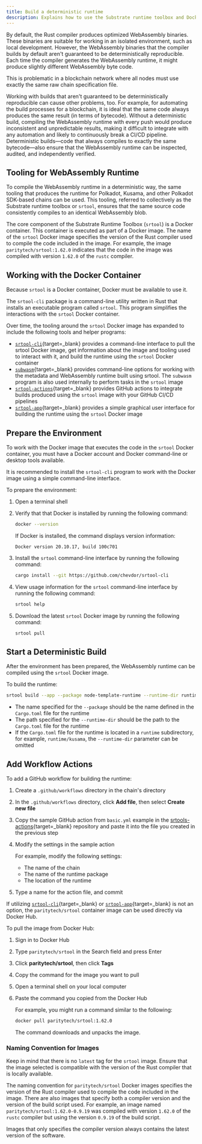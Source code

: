 ```yaml
---
title: Build a deterministic runtime
description: Explains how to use the Substrate runtime toolbox and Docker to build deterministic WebAssembly binaries for Polkadot SDK-based chains.
---
```


By default, the Rust compiler produces optimized WebAssembly binaries. These binaries are suitable for working in an isolated environment, such as local development. However, the WebAssembly binaries that the compiler builds by default aren't guaranteed to be deterministically reproducible. Each time the compiler generates the WebAssembly runtime, it might produce slightly different WebAssembly byte code. 

This is problematic in a blockchain network where all nodes must use exactly the same raw chain specification file.

Working with builds that aren't guaranteed to be deterministically reproducible can cause other problems, too.  For example, for automating the build processes for a blockchain, it is ideal that the same code always produces the same result (in terms of bytecode). Without a deterministic build, compiling the WebAssembly runtime with every push would produce inconsistent and unpredictable results, making it difficult to integrate with any automation and likely to continuously break a CI/CD pipeline. Deterministic builds—code that always compiles to exactly the same bytecode—also ensure that the WebAssembly runtime can be inspected, audited, and independently verified.

## Tooling for WebAssembly Runtime

To compile the WebAssembly runtime in a deterministic way, the same tooling that produces the runtime for Polkadot, Kusama, and other Polkadot SDK-based chains can be used. This tooling, referred to collectively as the Substrate runtime toolbox or `srtool`, ensures that the same source code consistently compiles to an identical WebAssembly blob.

The core component of the Substrate Runtime Toolbox (`srtool`) is a Docker container. This container is executed as part of a Docker image. The name of the `srtool` Docker image specifies the version of the Rust compiler used to compile the code included in the image. For example, the image `paritytech/srtool:1.62.0` indicates that the code in the image was compiled with version `1.62.0` of the `rustc` compiler.

## Working with the Docker Container

Because `srtool` is a Docker container, Docker must be available to use it.

The `srtool-cli` package is a command-line utility written in Rust that installs an executable program called `srtool`. This program simplifies the interactions with the `srtool` Docker container.

Over time, the tooling around the `srtool` Docker image has expanded to include the following tools and helper programs:

- [`srtool-cli`](https://github.com/chevdor/srtool-cli){target=\_blank} provides a command-line interface to pull the srtool Docker image, get information about the image and tooling used to interact with it, and build the runtime using the `srtool` Docker container
- [`subwasm`](https://github.com/chevdor/subwasm){target=\_blank} provides command-line options for working with the metadata and WebAssembly runtime built using srtool. The `subwasm` program is also used internally to perform tasks in the `srtool` image
- [`srtool-actions`](https://github.com/chevdor/srtool-actions){target=\_blank} provides GitHub actions to integrate builds produced using the `srtool` image with your GitHub CI/CD pipelines
- [`srtool-app`](https://gitlab.com/chevdor/srtool-app){target=\_blank} provides a simple graphical user interface for building the runtime using the `srtool` Docker image

## Prepare the Environment

To work with the Docker image that executes the code in the `srtool` Docker container, you must have a Docker account and Docker command-line or desktop tools available.

It is recommended to install the `srtool-cli` program to work with the Docker image using a simple command-line interface.

To prepare the environment:

1. Open a terminal shell

2. Verify that that Docker is installed by running the following command:

   ```bash
   docker --version
   ```

   If Docker is installed, the command displays version information:

   ```text
   Docker version 20.10.17, build 100c701
   ```

3. Install the `srtool` command-line interface by running the following command:

   ```bash
   cargo install --git https://github.com/chevdor/srtool-cli
   ```

4. View usage information for the `srtool` command-line interface by running the following command:

   ```bash
   srtool help
   ```

5. Download the latest `srtool` Docker image by running the following command:

   ```bash
   srtool pull
   ```

## Start a Deterministic Build

After the environment has been prepared, the WebAssembly runtime can be compiled using the `srtool` Docker image.

To build the runtime:

```bash
srtool build --app --package node-template-runtime --runtime-dir runtime
```

- The name specified for the `--package` should be the name defined in the `Cargo.toml` file for the runtime
- The path specified for the `--runtime-dir` should be the path to the `Cargo.toml` file for the runtime
- If the `Cargo.toml` file for the runtime is located in a `runtime` subdirectory, for example, `runtime/kusama`,  the `--runtime-dir` parameter can be omitted

## Add Workflow Actions

To add a GitHub workflow for building the runtime:

1. Create a `.github/workflows` directory in the chain's directory
2. In the `.github/workflows` directory, click **Add file**, then select **Create new file**
3. Copy the sample GitHub action from `basic.yml` example in the [srtools-actions](https://github.com/chevdor/srtool-actions){target=\_blank} repository and paste it into the file you created in the previous step

4. Modify the settings in the sample action

   For example, modify the following settings:

   - The name of the chain
   - The name of the runtime package
   - The location of the runtime

5. Type a name for the action file, and commit

If utilizing [`srtool-cli`](/reference/command-line-tools/srtool/#srtool-cli){target=\_blank} or [`srtool-app`](https://gitlab.com/chevdor/srtool-app){target=\_blank} is not an option, the `paritytech/srtool` container image can be used directly via Docker Hub.

To pull the image from Docker Hub:

1. Sign in to Docker Hub
2. Type `paritytech/srtool` in the Search field and press Enter
3. Click **paritytech/srtool**, then click **Tags**
4. Copy the command for the image you want to pull
5. Open a terminal shell on your local computer
6. Paste the command you copied from the Docker Hub

   For example, you might run a command similar to the following:

   ```bash
   docker pull paritytech/srtool:1.62.0
   ```

   The command downloads and unpacks the image.

### Naming Convention for Images

Keep in mind that there is no `latest` tag for the `srtool` image.  Ensure that the image selected is compatible with the version of the Rust compiler that is locally available.

The naming convention for `paritytech/srtool` Docker images specifies the version of the Rust compiler used to compile the code included in the image.
There are also images that specify both a compiler version and the version of the build script used.
For example, an image named `paritytech/srtool:1.62.0-0.9.19` was compiled with version `1.62.0` of the `rustc` compiler but using the version `0.9.19` of the build script.

Images that only specifies the compiler version always contains the latest version of the software.